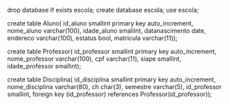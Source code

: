 drop database if exists escola;
create database escola;
use escola;

create table Aluno(
id_aluno smallint primary key auto_increment,
nome_aluno varchar(100),
idade_aluno  smallint,
datanascimento date,
endereco varchar(100),
estatus bool,
matricula varchar(11));

create table Professor(
id_professor smallint primary key auto_increment,
nome_professor varchar(100),
cpf varchar(11),
siape smallint,
idade_professor smallint);

create table Disciplina(
id_disciplina smallint primary key auto_increment,
nome_disciplina varchar(80),
ch char(3),
semestre varchar(5),
id_professor smallint,
foreign key (id_professor) references Professor(id_professor));